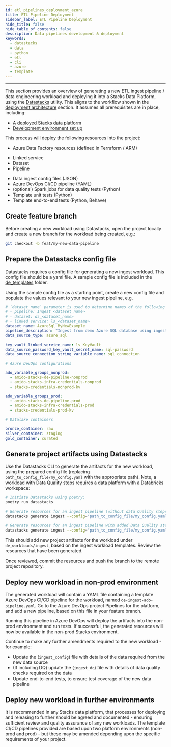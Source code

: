 ```yaml
---
id: etl_pipelines_deployment_azure
title: ETL Pipeline Deployment
sidebar_label: ETL Pipeline Deployment
hide_title: false
hide_table_of_contents: false
description: Data pipelines development & deployment
keywords:
  - datastacks
  - data
  - python
  - etl
  - cli
  - azure
  - template
---
```

---

This section provides an overview of generating a new ETL ingest pipeline / data engineering workload and deploying it into a Stacks Data Platform, using the [Datastacks](../etl_pipelines/datastacks.md) utility.
This aligns to the workflow shown in the [deployment architecture](../architecture/deployment_arch_data_azure.md#data-engineering-workloads) section.
It assumes all prerequisites are in place, including:
* A [deployed Stacks data platform](core_data_platform_deployment_azure.md)
* [Development environment set up](dev_quickstart_data_azure.md)

This process will deploy the following resources into the project:
 * Azure Data Factory resources (defined in Terraform / ARM)
  - Linked service
  - Dataset
  - Pipeline
 * Data ingest config files (JSON)
 * Azure DevOps CI/CD pipeline (YAML)
 * (optional) Spark jobs for data quality tests (Python)
 * Template unit tests (Python)
 * Template end-to-end tests (Python, Behave)

## Create feature branch

Before creating a new workload using Datastacks, open the project locally and create a new branch for the workload being created, e.g.:

```bash
git checkout -b feat/my-new-data-pipeline
```

## Prepare the Datastacks config file

Datastacks requires a config file for generating a new ingest workload. This config file should be a yaml file. A sample config file is included in the [de_templates](https://github.com/amido/stacks-azure-data/tree/main/de_templates) folder.

Using the sample config file as a starting point, create a new config file and populate the values relevant to your new ingest pipeline, e.g.

```yaml
# `dataset_name` parameter is used to determine names of the following ADF resources:
# - pipeline: Ingest_<dataset_name>
# - dataset: ds_<dataset_name>
# - linked service: ls_<dataset_name>
dataset_name: AzureSql_MyNewExample
pipeline_description: "Ingest from demo Azure SQL database using ingest config file."
data_source_type: azure_sql

key_vault_linked_service_name: ls_KeyVault
data_source_password_key_vault_secret_name: sql-password
data_source_connection_string_variable_name: sql_connection

# Azure DevOps configurations

ado_variable_groups_nonprod:
  - amido-stacks-de-pipeline-nonprod
  - amido-stacks-infra-credentials-nonprod
  - stacks-credentials-nonprod-kv

ado_variable_groups_prod:
  - amido-stacks-de-pipeline-prod
  - amido-stacks-infra-credentials-prod
  - stacks-credentials-prod-kv

# Datalake containers

bronze_container: raw
silver_container: staging
gold_container: curated
```

## Generate project artifacts using Datastacks

Use the Datastacks CLI to generate the artifacts for the new workload, using the prepared config file (replacing `path_to_config_file/my_config.yaml` with the appropriate path). Note, a workload with Data Quality steps requires a data platform with a Databricks workspace:

```bash
# Initiate Datastacks using poetry:
poetry run datastacks

# Generate resources for an ingest pipeline (without data Quality steps)
datastacks generate ingest --config="path_to_config_file/my_config.yaml"

# Generate resources for an ingest pipeline with added Data Quality steps
datastacks generate ingest --config="path_to_config_file/my_config.yaml" --data-quality
```

This should add new project artifacts for the workload under `de_workloads/ingest`, based on the ingest workload templates. Review the resources that have been generated.

Once reviewed, commit the resources and push the branch to the remote project repository.

## Deploy new workload in non-prod environment

The generated workload will contain a YAML file containing a template Azure DevOps CI/CD pipeline for the workload, named `de-ingest-ado-pipeline.yaml`. Go to the Azure DevOps project Pipelines for the platform, and add a new pipeline, based on this file in your feature branch.

Running this pipeline in Azure DevOps will deploy the artifacts into the non-prod environment and run tests. If successful, the generated resources will now be available in the non-prod Stacks environment.

Continue to make any further amendments required to the new workload - for example:
* Update the (`ingest_config`) file with details of the data required from the new data source
* (If including DQ) update the (`ingest_dq`) file with details of data quality checks required on the data
* Update end-to-end tests, to ensure test coverage of the new data pipeline

## Deploy new workload in further environments

It is recommended in any Stacks data platform, that processes for deploying and releasing to further should be agreed and documented - ensuring sufficient review and quality assurance of any new workloads. The template CI/CD pipelines provided are based upon two platform environments (non-prod and prod) - but these may be amended depending upon the specific requirements of your project.
